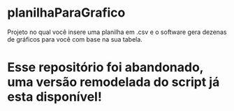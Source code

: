 # planilhaParaGrafico
Projeto no qual você insere uma planilha em .csv e o software gera dezenas de gráficos para você com base na sua tabela.

# Esse repositório foi abandonado, uma versão remodelada do script já esta disponível!
